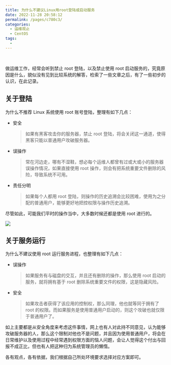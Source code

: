 ```yaml
---
title: 为什么不建议Linux用root登陆或启动服务
date: 2022-11-28 20:58:12
permalink: /pages/c780c3/
categories:
  - 运维观止
  - CentOS
tags:
  -
---
```


<br><ArticleTopAd></ArticleTopAd>


做运维工作，经常会听到禁止 root 登陆，以及禁止使用 root 启动服务的，究竟原因是什么，貌似没有见到比较系统的解答，检索了一些文章之后，有了一些初步的认识，在此记录。

## 关于登陆

为什么不推荐 Linux 系统使用 root 账号登陆，整理有如下几点：

- 安全
  >如果有黑客攻击你的服务器，禁止 root 登陆，将会关闭这一通道，使得黑客只能以普通用户攻破服务器。
- 误操作
  >常在河边走，哪有不湿鞋，想必每个运维人都曾有过或大或小的服务器误操作情况，如果直接使用 root 操作，则会有把系统重要文件删除的风险，导致系统不可用。
- 责任分明
  >如果每个人都用 root 登陆，则操作的历史追溯会比较困难，使用为之分配的普通用户，能够更好地把控权限与操作历史追溯。

尽管如此，可能我们平时的操作当中，大多数时候还都是使用 root 进行的。

![](http://t.eryajf.net/imgs/2022/11/4e2c50099ec9e26b.jpg)

## 关于服务运行

为什么不建议使用 root 运行服务进程，也整理有如下几点：

- 误操作
  >如果服务有与磁盘的交互，并且还有删除的操作，那么使用 root 启动的服务，就将拥有基于 root 删除系统重要文件的权限，这是隐藏风险。
- 安全
  >如果攻击者获得了该应用的控制权，那么同理，他也就等同于拥有了 root 的权限。而如果服务是使用普通用户启动的，则这个攻破也就仅限于普通用户了。


如上主要都是从安全角度来考虑这件事情，网上也有人对此持不同意见，认为能够攻破服务器的人，那么这个限制对他也不是问题，并且因为使用普通用户，将会在日常维护以及使用过程中经常遇到权限方面的恼人问题，会让人觉得这个付出与回报不成正比，但也有人把这种归为系统管理员的懒惰。

各有观点，各有依据，我们根据自己所处环境要求选择对应方案即可。

<br><ArticleTopAd></ArticleTopAd>
